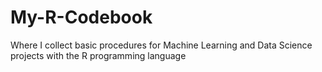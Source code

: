 # My-R-Codebook
Where I collect basic procedures for Machine Learning and Data Science projects with the R programming language
